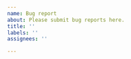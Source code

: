 ```yaml
---
name: Bug report
about: Please submit bug reports here.
title: ''
labels: ''
assignees: ''

---
```

<!--
Welcome to OCaml's Issue tracker!

OCaml's developers use this tracker for bugs and feature requests only, rather
than user support.

If you have questions about *using* OCaml, please ask at
https://discuss.ocaml.org (more people read Discuss than this tracker, and
you'll get confirmation of whether you've really found a bug or need a new
feature).

If your error came from the OCaml package manager, opam, (messages beginning
`[ERROR] The compilation of ...`), please start at
https://github.com/ocaml/opam-repository/issues/new.

Some libraries which used to be part of OCaml are now maintained separately.
Please post questions about the Graphics library on Discuss or at
https://github.com/ocaml/graphics/issues.
-->
